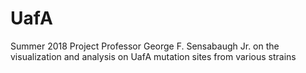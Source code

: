# UafA
Summer 2018 Project Professor George F. Sensabaugh Jr. on the visualization and analysis on UafA mutation sites from various strains
